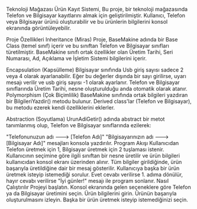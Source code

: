 Teknoloji Mağazası Ürün Kayıt Sistemi,
Bu proje, bir teknoloji mağazasında Telefon ve Bilgisayar kayıtlarını almak için geliştirilmiştir. Kullanıcı, Telefon veya Bilgisayar ürünü oluşturabilir ve bu ürünlerin bilgilerini konsol ekranında görüntüleyebilir.

Proje Özellikleri
Inheritance (Miras)
Proje, BaseMakine adında bir Base Class (temel sınıf) içerir ve bu sınıftan Telefon ve Bilgisayar sınıfları türetilmiştir. BaseMakine sınıfı ortak özellikler olan Üretim Tarihi, Seri Numarası, Ad, Açıklama ve İşletim Sistemi bilgilerini içerir.

Encapsulation (Kapsülleme)
Bilgisayar sınıfında Usb giriş sayısı sadece 2 veya 4 olarak ayarlanabilir. Eğer bu değerler dışında bir sayı girilirse, uyarı mesajı verilir ve usb giriş sayısı -1 olarak ayarlanır.
Telefon ve Bilgisayar sınıflarında Üretim Tarihi, nesne oluşturulduğu anda otomatik olarak atanır.
Polymorphism (Çok Biçimlilik)
BaseMakine sınıfında ortak bilgileri yazdıran bir BilgileriYazdir() metodu bulunur. Derived class'lar (Telefon ve Bilgisayar), bu metodu ezerek kendi özelliklerini eklerler.

Abstraction (Soyutlama)
UrunAdiGetir() adında abstract bir metot tanımlanmış olup, Telefon ve Bilgisayar sınıflarında ezilerek:

"Telefonunuzun adı ---> [Telefon Adı]"
"Bilgisayarınızın adı ---> [Bilgisayar Adı]"
mesajları konsola yazdırılır.
Program Akışı
Kullanıcıdan Telefon üretmek için 1, Bilgisayar üretmek için 2 tuşlaması istenir.
Kullanıcının seçimine göre ilgili sınıftan bir nesne üretilir ve ürün bilgileri kullanıcıdan konsol ekranı üzerinden alınır.
Tüm bilgiler girildiğinde, ürün başarıyla üretildiğine dair bir mesaj gösterilir.
Kullanıcıya başka bir ürün üretmek isteyip istemediği sorulur. Evet cevabı verilirse 1. adıma dönülür, hayır cevabı verilirse "İyi günler!" mesajı ile program sonlanır.
Nasıl Çalıştırılır
Projeyi başlatın.
Konsol ekranında gelen seçeneklere göre Telefon ya da Bilgisayar üretimini seçin.
Ürün bilgilerini girin.
Ürünün başarıyla oluşturulmasını izleyin.
Başka bir ürün üretmek isteyip istemediğinizi seçin.
